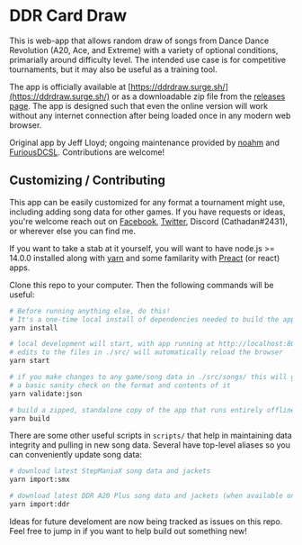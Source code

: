 # DDR Card Draw

This is web-app that allows random draw of songs from Dance Dance Revolution (A20, Ace, and Extreme)
with a variety of optional conditions, primarially around difficulty level. The intended use case is
for competitive tournaments, but it may also be useful as a training tool.

The app is officially available at [https://ddrdraw.surge.sh/](https://ddrdraw.surge.sh/)
or as a downloadable zip file from the [releases page](https://github.com/noahm/DDRCardDraw/releases).
The app is designed such that even the online version will work without any internet connection after
being loaded once in any modern web browser.

Original app by Jeff Lloyd; ongoing maintenance provided by [noahm](https://github.com/noahm)
and [FuriousDCSL](https://github.com/FuriousDCSL). Contributions are welcome!

## Customizing / Contributing

This app can be easily customized for any format a tournament might use, including adding song
data for other games. If you have requests or ideas, you're welcome reach out on [Facebook](https://m.me/noah.manneschmidt),
[Twitter](https://twitter.com/Cathadan), Discord (Cathadan#2431), or wherever else you can find me.

If you want to take a stab at it yourself, you will want to have node.js >= 14.0.0 installed along with
[yarn](https://yarnpkg.com/) and some familarity with [Preact](https://github.com/developit/preact)
(or react) apps.

Clone this repo to your computer. Then the following commands will be useful:

```sh
# Before running anything else, do this!
# It's a one-time local install of dependencies needed to build the app.
yarn install

# local development will start, with app running at http://localhost:8080/
# edits to the files in ./src/ will automatically reload the browser
yarn start

# if you make changes to any game/song data in ./src/songs/ this will give
# a basic sanity check on the format and contents of it
yarn validate:json

# build a zipped, standalone copy of the app that runs entirely offline
yarn build
```

There are some other useful scripts in `scripts/` that help in maintaining data integrity and pulling
in new song data. Several have top-level aliases so you can conveniently update song data:

```sh
# download latest StepManiaX song data and jackets
yarn import:smx

# download latest DDR A20 Plus song data and jackets (when available on RemyWiki)
yarn import:ddr
```

Ideas for future develoment are now being tracked as issues on this repo. Feel free to jump in if you
want to help build out something new!
